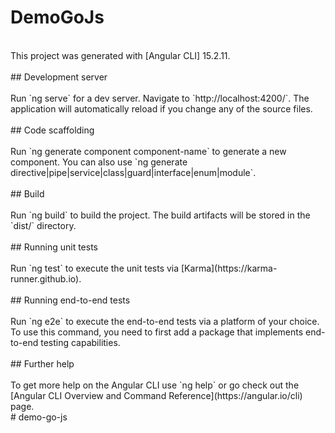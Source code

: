 # DemoGoJs<br/>

<br/>
This project was generated with [Angular CLI] 15.2.11. <br/>
<br/>
## Development server <br/>
<br/>
Run `ng serve` for a dev server. Navigate to `http://localhost:4200/`. The application will automatically reload if you change any of the source files. <br/>
<br/>
## Code scaffolding<br/>
<br/>
Run `ng generate component component-name` to generate a new component. You can also use `ng generate directive|pipe|service|class|guard|interface|enum|module`.<br/>
<br/>
## Build<br/>
<br/>
Run `ng build` to build the project. The build artifacts will be stored in the `dist/` directory.<br/>
<br/>
## Running unit tests<br/>
<br/>
Run `ng test` to execute the unit tests via [Karma](https://karma-runner.github.io).<br/>
<br/>
## Running end-to-end tests<br/>
<br/>
Run `ng e2e` to execute the end-to-end tests via a platform of your choice. To use this command, you need to first add a package that implements end-to-end testing capabilities.<br/>
<br/>
## Further help<br/>
<br/>
To get more help on the Angular CLI use `ng help` or go check out the [Angular CLI Overview and Command Reference](https://angular.io/cli) page.<br/>
#   d e m o - g o - j s <br/>
 <br/>
 <br/>
